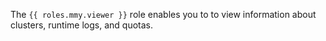 The `{{ roles.mmy.viewer }}` role enables you to to view information about clusters, runtime logs, and quotas.
